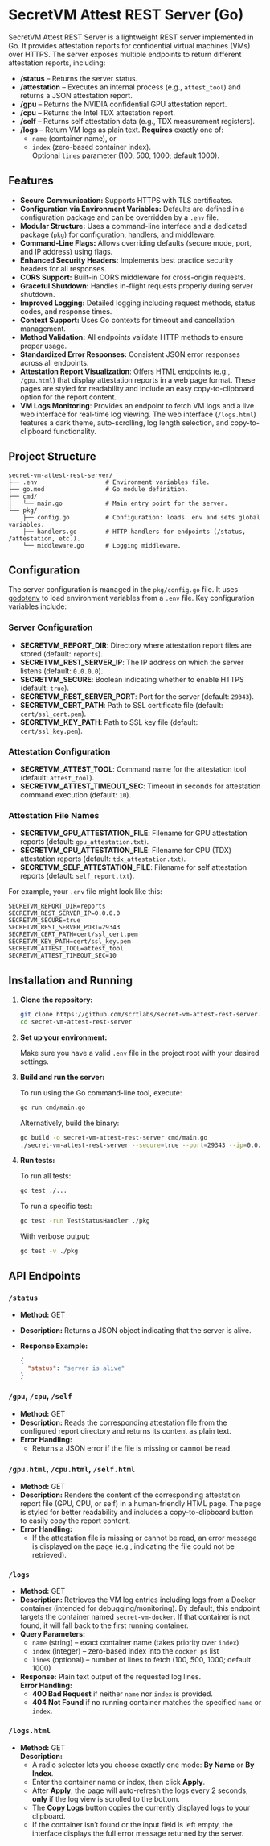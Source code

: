 # SecretVM Attest REST Server (Go)

SecretVM Attest REST Server is a lightweight REST server implemented in Go. It provides attestation reports for confidential virtual machines (VMs) over HTTPS. The server exposes multiple endpoints to return different attestation reports, including:

- **/status** – Returns the server status.
- **/attestation** – Executes an internal process (e.g., `attest_tool`) and returns a JSON attestation report.
- **/gpu** – Returns the NVIDIA confidential GPU attestation report.
- **/cpu** – Returns the Intel TDX attestation report.
- **/self** – Returns self attestation data (e.g., TDX measurement registers).
- **/logs** – Return VM logs as plain text. **Requires** exactly one of:
  - `name` (container name), or  
  - `index` (zero-based container index).  
  Optional `lines` parameter (100, 500, 1000; default 1000).

## Features

- **Secure Communication:** Supports HTTPS with TLS certificates.
- **Configuration via Environment Variables:** Defaults are defined in a configuration package and can be overridden by a `.env` file.
- **Modular Structure:** Uses a command-line interface and a dedicated package (`pkg`) for configuration, handlers, and middleware.
- **Command-Line Flags:** Allows overriding defaults (secure mode, port, and IP address) using flags.
- **Enhanced Security Headers:** Implements best practice security headers for all responses.
- **CORS Support:** Built-in CORS middleware for cross-origin requests.
- **Graceful Shutdown:** Handles in-flight requests properly during server shutdown.
- **Improved Logging:** Detailed logging including request methods, status codes, and response times.
- **Context Support:** Uses Go contexts for timeout and cancellation management.
- **Method Validation:** All endpoints validate HTTP methods to ensure proper usage.
- **Standardized Error Responses:** Consistent JSON error responses across all endpoints.
- **Attestation Report Visualization**: Offers HTML endpoints (e.g., `/gpu.html`) that display attestation reports in a web page format. These pages are styled for readability and include an easy copy-to-clipboard option for the report content.
- **VM Logs Monitoring**: Provides an endpoint to fetch VM logs and a live web interface for real-time log viewing. The web interface (`/logs.html`) features a dark theme, auto-scrolling, log length selection, and copy-to-clipboard functionality.

## Project Structure

```
secret-vm-attest-rest-server/
├── .env                   # Environment variables file.
├── go.mod                 # Go module definition.
├── cmd/
│   └── main.go            # Main entry point for the server.
└── pkg/
    ├── config.go          # Configuration: loads .env and sets global variables.
    ├── handlers.go        # HTTP handlers for endpoints (/status, /attestation, etc.).
    └── middleware.go      # Logging middleware.
```

## Configuration

The server configuration is managed in the `pkg/config.go` file. It uses [godotenv](https://github.com/joho/godotenv) to load environment variables from a `.env` file. Key configuration variables include:

### Server Configuration
- **SECRETVM_REPORT_DIR**: Directory where attestation report files are stored (default: `reports`).
- **SECRETVM_REST_SERVER_IP**: The IP address on which the server listens (default: `0.0.0.0`).
- **SECRETVM_SECURE**: Boolean indicating whether to enable HTTPS (default: `true`).
- **SECRETVM_REST_SERVER_PORT**: Port for the server (default: `29343`).
- **SECRETVM_CERT_PATH**: Path to SSL certificate file (default: `cert/ssl_cert.pem`).
- **SECRETVM_KEY_PATH**: Path to SSL key file (default: `cert/ssl_key.pem`).

### Attestation Configuration
- **SECRETVM_ATTEST_TOOL**: Command name for the attestation tool (default: `attest_tool`).
- **SECRETVM_ATTEST_TIMEOUT_SEC**: Timeout in seconds for attestation command execution (default: `10`).

### Attestation File Names
- **SECRETVM_GPU_ATTESTATION_FILE**: Filename for GPU attestation reports (default: `gpu_attestation.txt`).
- **SECRETVM_CPU_ATTESTATION_FILE**: Filename for CPU (TDX) attestation reports (default: `tdx_attestation.txt`).
- **SECRETVM_SELF_ATTESTATION_FILE**: Filename for self attestation reports (default: `self_report.txt`).

For example, your `.env` file might look like this:

```
SECRETVM_REPORT_DIR=reports
SECRETVM_REST_SERVER_IP=0.0.0.0
SECRETVM_SECURE=true
SECRETVM_REST_SERVER_PORT=29343
SECRETVM_CERT_PATH=cert/ssl_cert.pem
SECRETVM_KEY_PATH=cert/ssl_key.pem
SECRETVM_ATTEST_TOOL=attest_tool
SECRETVM_ATTEST_TIMEOUT_SEC=10
```

## Installation and Running

1. **Clone the repository:**

   ```bash
   git clone https://github.com/scrtlabs/secret-vm-attest-rest-server.git
   cd secret-vm-attest-rest-server
   ```

2. **Set up your environment:**

   Make sure you have a valid `.env` file in the project root with your desired settings.

3. **Build and run the server:**

   To run using the Go command-line tool, execute:

   ```bash
   go run cmd/main.go
   ```

   Alternatively, build the binary:

   ```bash
   go build -o secret-vm-attest-rest-server cmd/main.go
   ./secret-vm-attest-rest-server --secure=true --port=29343 --ip=0.0.0.0
   ```

4. **Run tests:**

   To run all tests:

   ```bash
   go test ./...
   ```

   To run a specific test:

   ```bash
   go test -run TestStatusHandler ./pkg
   ```

   With verbose output:

   ```bash
   go test -v ./pkg
   ```

## API Endpoints

### `/status`
- **Method:** GET  
- **Description:** Returns a JSON object indicating that the server is alive.
- **Response Example:**

  ```json
  {
    "status": "server is alive"
  }
  ```

### `/gpu`, `/cpu`, `/self`
- **Method:** GET  
- **Description:** Reads the corresponding attestation file from the configured report directory and returns its content as plain text.
- **Error Handling:**
  - Returns a JSON error if the file is missing or cannot be read.

### `/gpu.html`, `/cpu.html`, `/self.html`

- **Method:** GET  
- **Description:** Renders the content of the corresponding attestation report file (GPU, CPU, or self) in a human-friendly HTML page. The page is styled for better readability and includes a copy-to-clipboard button to easily copy the report content.  
- **Error Handling:**  
  - If the attestation file is missing or cannot be read, an error message is displayed on the page (e.g., indicating the file could not be retrieved).

### `/logs`

- **Method:** GET  
- **Description:** Retrieves the VM log entries including logs from a Docker container (intended for debugging/monitoring). By default, this endpoint targets the container named `secret-vm-docker`. If that container is not found, it will fall back to the first running container.  
- **Query Parameters:**
  - `name` (string) – exact container name (takes priority over `index`)
  - `index` (integer) – zero-based index into the `docker ps` list
  - `lines` (optional) – number of lines to fetch (100, 500, 1000; default 1000)
- **Response:** Plain text output of the requested log lines.  
**Error Handling:**  
  - **400 Bad Request** if neither `name` nor `index` is provided.  
  - **404 Not Found** if no running container matches the specified `name` or `index`.  

### `/logs.html`

- **Method:** GET  
**Description:**  
  - A radio selector lets you choose exactly one mode: **By Name** or **By Index**.  
  - Enter the container name or index, then click **Apply**.  
  - After **Apply**, the page will auto-refresh the logs every 2 seconds, **only** if the log view is scrolled to the bottom.  
  - The **Copy Logs** button copies the currently displayed logs to your clipboard.  
  - If the container isn’t found or the input field is left empty, the interface displays the full error message returned by the server.


